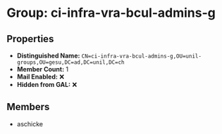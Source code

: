 # Group: ci-infra-vra-bcul-admins-g

## Properties

- **Distinguished Name:** `CN=ci-infra-vra-bcul-admins-g,OU=unil-groups,OU=gesu,DC=ad,DC=unil,DC=ch`
- **Member Count:** 1
- **Mail Enabled:** ❌
- **Hidden from GAL:** ❌

## Members

- aschicke
